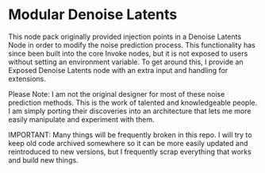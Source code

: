 # Modular Denoise Latents
This node pack originally provided injection points in a Denoise Latents Node in order to modify the noise prediction process. This functionality has since been built into the core Invoke nodes, but it is not exposed to users without setting an environment variable. To get around this, I provide an Exposed Denoise Latents node with an extra input and handling for extensions.

Please Note: I am not the original designer for most of these noise prediction methods. This is the work of talented and knowledgeable people. I am simply porting their discoveries into an architecture that lets me more easily manipulate and experiment with them.  

IMPORTANT: Many things will be frequently broken in this repo. I will try to keep old code archived somewhere so it can be more easily updated and reintroduced to new versions, but I frequently scrap everything that works and build new things.  
